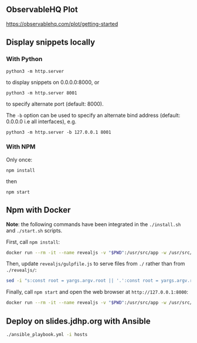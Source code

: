 ## ObservableHQ Plot

https://observablehq.com/plot/getting-started


## Display snippets locally

### With Python

```
python3 -m http.server
```

to display snippets on 0.0.0.0:8000,
or

```
python3 -m http.server 8001
```

to specify alternate port (default: 8000).

The `-b` option can be used to specify an alternate bind address (default: 0.0.0.0 i.e all interfaces), e.g.

```
python3 -m http.server -b 127.0.0.1 8001
```

### With NPM

Only once:
```
npm install
```

then
```
npm start
```

## Npm with Docker

**Note**: the following commands have been integrated in the `./install.sh` and `./start.sh` scripts.

First, call `npm install`:

```sh
docker run --rm -it --name revealjs -v "$PWD":/usr/src/app -w /usr/src/app node npm install
```

Then, update `revealjs/gulpfile.js` to serve files from `./` rather than from `./revealjs/`:

```sh
sed -i "s:const root = yargs.argv.root || '.':const root = yargs.argv.root || '../':" gulpfile.js
```

Finally, call `npm start` and open the web browser at `http://127.0.0.1:8000`:

```sh
docker run --rm -it --name revealjs -v "$PWD":/usr/src/app -w /usr/src/app -p 8000:8000 -p 35729:35729 node npm start --prefix revealjs/ -- --host=0.0.0.0
```

## Deploy on slides.jdhp.org with Ansible

```sh
./ansible_playbook.yml -i hosts
```

